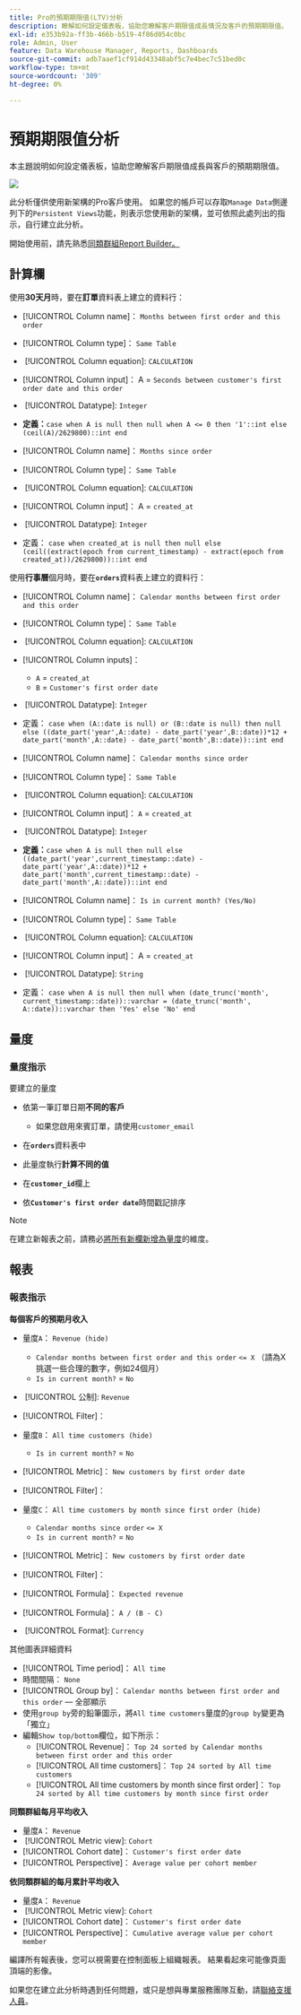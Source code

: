 ```yaml
---
title: Pro的預期期限值(LTV)分析
description: 瞭解如何設定儀表板，協助您瞭解客戶期限值成長情況及客戶的預期期限值。
exl-id: e353b92a-ff3b-466b-b519-4f86d054c0bc
role: Admin, User
feature: Data Warehouse Manager, Reports, Dashboards
source-git-commit: adb7aaef1cf914d43348abf5c7e4bec7c51bed0c
workflow-type: tm+mt
source-wordcount: '309'
ht-degree: 0%

---
```


# 預期期限值分析

本主題說明如何設定儀表板，協助您瞭解客戶期限值成長與客戶的預期期限值。

![](../../assets/exp-lifetim-value-anyalysis.png)

此分析僅供使用新架構的Pro客戶使用。 如果您的帳戶可以存取`Manage Data`側邊列下的`Persistent Views`功能，則表示您使用新的架構，並可依照此處列出的指示，自行建立此分析。

開始使用前，請先熟悉[同類群組Report Builder。](../dev-reports/cohort-rpt-bldr.md)

## 計算欄

使用&#x200B;**30天月**&#x200B;時，要在&#x200B;**訂單**&#x200B;資料表上建立的資料行：

* [!UICONTROL Column name]： `Months between first order and this order`
* [!UICONTROL Column type]： `Same Table`
* &#x200B;
  [!UICONTROL Column equation]: `CALCULATION`
* [!UICONTROL Column input]： A = `Seconds between customer's first order date and this order`
* &#x200B;
  [!UICONTROL Datatype]: `Integer`
* **定義：**`case when A is null then null when A <= 0 then '1'::int else (ceil(A)/2629800)::int end`

* [!UICONTROL Column name]： `Months since order`
* [!UICONTROL Column type]： `Same Table`
* &#x200B;
  [!UICONTROL Column equation]: `CALCULATION`
* [!UICONTROL Column input]： A = `created_at`
* &#x200B;
  [!UICONTROL Datatype]: `Integer`
* 定義： `case when created_at is null then null else (ceil((extract(epoch from current_timestamp) - extract(epoch from created_at))/2629800))::int end`

使用&#x200B;**行事曆**&#x200B;個月時，要在&#x200B;**`orders`**&#x200B;資料表上建立的資料行：

* [!UICONTROL Column name]： `Calendar months between first order and this order`
* [!UICONTROL Column type]： `Same Table`
* &#x200B;
  [!UICONTROL Column equation]: `CALCULATION`
* [!UICONTROL Column inputs]：
   * `A` = `created_at`
   * `B` = `Customer's first order date`

* &#x200B;
  [!UICONTROL Datatype]: `Integer`
* 定義： `case when (A::date is null) or (B::date is null) then null else ((date_part('year',A::date) - date_part('year',B::date))*12 + date_part('month',A::date) - date_part('month',B::date))::int end`

* [!UICONTROL Column name]： `Calendar months since order`
* [!UICONTROL Column type]： `Same Table`
* &#x200B;
  [!UICONTROL Column equation]: `CALCULATION`
* [!UICONTROL Column input]： `A` = `created_at`
* &#x200B;
  [!UICONTROL Datatype]: `Integer`
* **定義：**`case when A is null then null else ((date_part('year',current_timestamp::date) - date_part('year',A::date))*12 + date_part('month',current_timestamp::date) - date_part('month',A::date))::int end`

* [!UICONTROL Column name]： `Is in current month? (Yes/No)`
* [!UICONTROL Column type]： `Same Table`
* &#x200B;
  [!UICONTROL Column equation]: `CALCULATION`
* [!UICONTROL Column input]： A = `created_at`
* &#x200B;
  [!UICONTROL Datatype]: `String`
* 定義： `case when A is null then null when (date_trunc('month', current_timestamp::date))::varchar = (date_trunc('month', A::date))::varchar then 'Yes' else 'No' end`

## 量度

### 量度指示

要建立的量度

* 依第一筆訂單日期&#x200B;**不同的客戶**
   * 如果您啟用來賓訂單，請使用`customer_email`

* 在&#x200B;**`orders`**&#x200B;資料表中
* 此量度執行&#x200B;**計算不同的值**
* 在&#x200B;**`customer_id`**&#x200B;欄上
* 依&#x200B;**`Customer's first order date`**&#x200B;時間戳記排序

>[!NOTE]
>
>在建立新報表之前，請務必[將所有新欄新增為量度](../../data-analyst/data-warehouse-mgr/manage-data-dimensions-metrics.md)的維度。

## 報表

### 報表指示

**每個客戶的預期月收入**

* 量度`A`： `Revenue (hide)`
   * `Calendar months between first order and this order` `<= X` （請為X挑選一些合理的數字，例如24個月）
   * `Is in current month?` = `No`

* &#x200B;
  [!UICONTROL 公制]: `Revenue`
* [!UICONTROL Filter]：

* 量度`B`： `All time customers (hide)`
   * `Is in current month?` = `No`

* [!UICONTROL Metric]： `New customers by first order date`
* [!UICONTROL Filter]：

* 量度`C`： `All time customers by month since first order (hide)`
   * `Calendar months since order` `<= X`
   * `Is in current month?` = `No`

* [!UICONTROL Metric]： `New customers by first order date`
* [!UICONTROL Filter]：

* [!UICONTROL Formula]： `Expected revenue`
* [!UICONTROL Formula]： `A / (B - C)`
* &#x200B;
  [!UICONTROL Format]: `Currency`

其他圖表詳細資料

* [!UICONTROL Time period]： `All time`
* 時間間隔： `None`
* [!UICONTROL Group by]： `Calendar months between first order and this order` — 全部顯示
* 使用`group by`旁的鉛筆圖示，將`All time customers`量度的`group by`變更為「獨立」
* 編輯`Show top/bottom`欄位，如下所示：
   * [!UICONTROL Revenue]： `Top 24 sorted by Calendar months between first order and this order`
   * [!UICONTROL All time customers]： `Top 24 sorted by All time customers`
   * [!UICONTROL All time customers by month since first order]： `Top 24 sorted by All time customers by month since first order`

**同類群組每月平均收入**

* 量度`A`： `Revenue`
* &#x200B;
  [!UICONTROL Metric view]: `Cohort`
* [!UICONTROL Cohort date]： `Customer's first order date`
* [!UICONTROL Perspective]： `Average value per cohort member`

**依同類群組的每月累計平均收入**

* 量度`A`： `Revenue`
* &#x200B;
  [!UICONTROL Metric view]: `Cohort`
* [!UICONTROL Cohort date]： `Customer's first order date`
* [!UICONTROL Perspective]： `Cumulative average value per cohort member`

編譯所有報表後，您可以視需要在控制面板上組織報表。 結果看起來可能像頁面頂端的影像。

如果您在建立此分析時遇到任何問題，或只是想與專業服務團隊互動，請[聯絡支援人員](https://experienceleague.adobe.com/docs/commerce-knowledge-base/kb/troubleshooting/miscellaneous/mbi-service-policies.html?lang=zh-Hant)。

